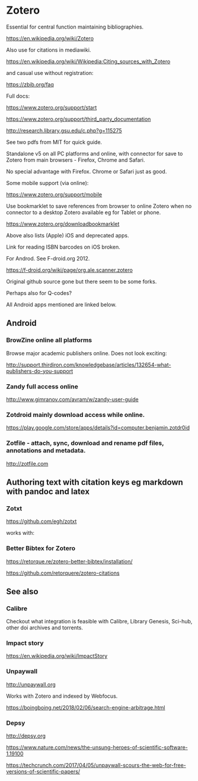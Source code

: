 # Zotero

Essential for central function maintaining bibliographies.

https://en.wikipedia.org/wiki/Zotero

Also use for citations in mediawiki.

https://en.wikipedia.org/wiki/Wikipedia:Citing_sources_with_Zotero

and casual use without registration:

https://zbib.org/faq

Full docs:

https://www.zotero.org/support/start

https://www.zotero.org/support/third_party_documentation

http://research.library.gsu.edu/c.php?g=115275

See two pdfs from MIT for quick guide.

Standalone v5 on all PC platforms and online, with connector for save to Zotero from main browsers - Firefox, Chrome and Safari.

No special advantage with Firefox. Chrome or Safari just as good.

Some mobile support (via online):

https://www.zotero.org/support/mobile

Use bookmarklet to save references from browser to online Zotero when no connector to a desktop Zotero available eg for Tablet or phone.

https://www.zotero.org/downloadbookmarklet

Above also lists (Apple) iOS and deprecated apps.

Link for reading ISBN barcodes on iOS broken.

For Androd. See F-droid.org 2012.

https://f-droid.org/wiki/page/org.ale.scanner.zotero

Original github source gone but there seem to be some forks.

Perhaps also for Q-codes?

All Android apps mentioned are linked below.

## Android

### BrowZine online all platforms

Browse major academic publishers online. Does not look exciting:

http://support.thirdiron.com/knowledgebase/articles/132654-what-publishers-do-you-support


### Zandy full access online

http://www.gimranov.com/avram/w/zandy-user-guide

### Zotdroid mainly download access while online.

https://play.google.com/store/apps/details?id=computer.benjamin.zotdr0id

### Zotfile - attach, sync, download and rename pdf files, annotations and metadata.

http://zotfile.com

## Authoring text with citation keys eg markdown with pandoc and latex

### Zotxt

https://github.com/egh/zotxt

works with:

### Better Bibtex for Zotero

https://retorque.re/zotero-better-bibtex/installation/

https://github.com/retorquere/zotero-citations

## See also

### Calibre

Checkout what integration is feasible with Calibre, Library Genesis, Sci-hub, other doi archives and torrents.

### Impact story

https://en.wikipedia.org/wiki/ImpactStory

### Unpaywall

http://unpaywall.org

Works with Zotero and indexed by Webfocus.

https://boingboing.net/2018/02/06/search-engine-arbitrage.html

### Depsy

http://depsy.org

https://www.nature.com/news/the-unsung-heroes-of-scientific-software-1.19100

https://techcrunch.com/2017/04/05/unpaywall-scours-the-web-for-free-versions-of-scientific-papers/


